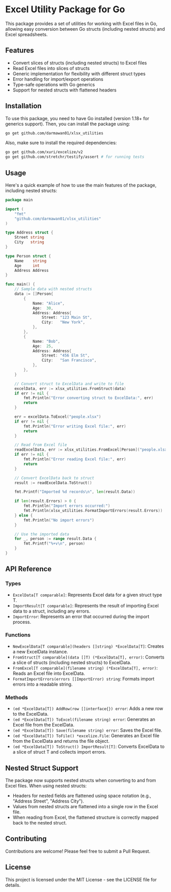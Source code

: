 # Excel Utility Package for Go

This package provides a set of utilities for working with Excel files in Go, allowing easy conversion between Go structs (including nested structs) and Excel spreadsheets.

## Features

- Convert slices of structs (including nested structs) to Excel files
- Read Excel files into slices of structs
- Generic implementation for flexibility with different struct types
- Error handling for import/export operations
- Type-safe operations with Go generics
- Support for nested structs with flattened headers

## Installation

To use this package, you need to have Go installed (version 1.18+ for generics support). Then, you can install the package using:

```bash
go get github.com/darmawan01/xlsx_utilities
```

Also, make sure to install the required dependencies:

```bash
go get github.com/xuri/excelize/v2
go get github.com/stretchr/testify/assert # for running tests
```

## Usage

Here's a quick example of how to use the main features of the package, including nested structs:

```go
package main

import (
    "fmt"
    "github.com/darmawan01/xlsx_utilities"
)

type Address struct {
    Street string
    City   string
}

type Person struct {
    Name    string
    Age     int
    Address Address
}

func main() {
    // Sample data with nested structs
    data := []Person{
        {
            Name: "Alice",
            Age:  30,
            Address: Address{
                Street: "123 Main St",
                City:   "New York",
            },
        },
        {
            Name: "Bob",
            Age:  25,
            Address: Address{
                Street: "456 Elm St",
                City:   "San Francisco",
            },
        },
    }

    // Convert struct to ExcelData and write to file
    excelData, err := xlsx_utilities.FromStruct(data)
    if err != nil {
        fmt.Println("Error converting struct to ExcelData:", err)
        return
    }

    err = excelData.ToExcel("people.xlsx")
    if err != nil {
        fmt.Println("Error writing Excel file:", err)
        return
    }

    // Read from Excel file
    readExcelData, err := xlsx_utilities.FromExcel[Person]("people.xlsx")
    if err != nil {
        fmt.Println("Error reading Excel file:", err)
        return
    }

    // Convert ExcelData back to struct
    result := readExcelData.ToStruct()

    fmt.Printf("Imported %d records\n", len(result.Data))

    if len(result.Errors) > 0 {
        fmt.Println("Import errors occurred:")
        fmt.Println(xlsx_utilities.FormatImportErrors(result.Errors))
    } else {
        fmt.Println("No import errors")
    }

    // Use the imported data
    for _, person := range result.Data {
        fmt.Printf("%+v\n", person)
    }
}
```

## API Reference

### Types

- `ExcelData[T comparable]`: Represents Excel data for a given struct type T.
- `ImportResult[T comparable]`: Represents the result of importing Excel data to a struct, including any errors.
- `ImportError`: Represents an error that occurred during the import process.

### Functions

- `NewExcelData[T comparable](headers []string) *ExcelData[T]`: Creates a new ExcelData instance.
- `FromStruct[T comparable](data []T) (*ExcelData[T], error)`: Converts a slice of structs (including nested structs) to ExcelData.
- `FromExcel[T comparable](filename string) (*ExcelData[T], error)`: Reads an Excel file into ExcelData.
- `FormatImportErrors(errors []ImportError) string`: Formats import errors into a readable string.

### Methods

- `(ed *ExcelData[T]) AddRow(row []interface{}) error`: Adds a new row to the ExcelData.
- `(ed *ExcelData[T]) ToExcel(filename string) error`: Generates an Excel file from the ExcelData.
- `(ed *ExcelData[T]) Save(filename string) error`: Saves the Excel file.
- `(ed *ExcelData[T]) ToFile() *excelize.File`: Generates an Excel file from the ExcelData and returns the file object.
- `(ed *ExcelData[T]) ToStruct() ImportResult[T]`: Converts ExcelData to a slice of struct T and collects import errors.

## Nested Struct Support

The package now supports nested structs when converting to and from Excel files. When using nested structs:

- Headers for nested fields are flattened using space notation (e.g., "Address Street", "Address City").
- Values from nested structs are flattened into a single row in the Excel file.
- When reading from Excel, the flattened structure is correctly mapped back to the nested struct.

## Contributing

Contributions are welcome! Please feel free to submit a Pull Request.

## License

This project is licensed under the MIT License - see the LICENSE file for details.